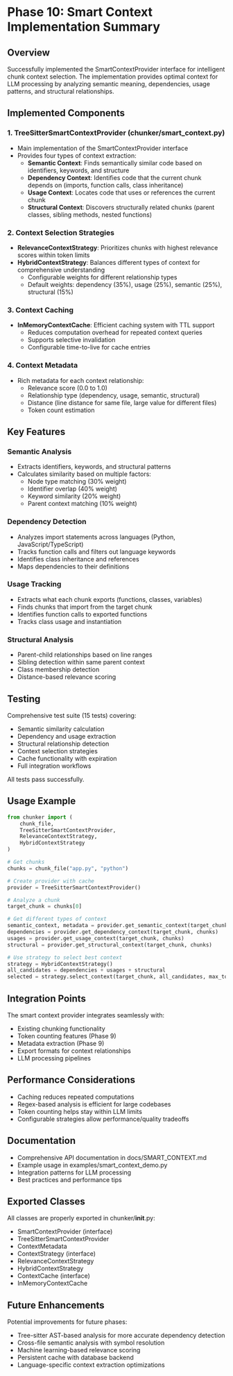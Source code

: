 # Phase 10: Smart Context Implementation Summary

## Overview

Successfully implemented the SmartContextProvider interface for intelligent chunk context selection. The implementation provides optimal context for LLM processing by analyzing semantic meaning, dependencies, usage patterns, and structural relationships.

## Implemented Components

### 1. TreeSitterSmartContextProvider (chunker/smart_context.py)
- Main implementation of the SmartContextProvider interface
- Provides four types of context extraction:
  - **Semantic Context**: Finds semantically similar code based on identifiers, keywords, and structure
  - **Dependency Context**: Identifies code that the current chunk depends on (imports, function calls, class inheritance)
  - **Usage Context**: Locates code that uses or references the current chunk
  - **Structural Context**: Discovers structurally related chunks (parent classes, sibling methods, nested functions)

### 2. Context Selection Strategies
- **RelevanceContextStrategy**: Prioritizes chunks with highest relevance scores within token limits
- **HybridContextStrategy**: Balances different types of context for comprehensive understanding
  - Configurable weights for different relationship types
  - Default weights: dependency (35%), usage (25%), semantic (25%), structural (15%)

### 3. Context Caching
- **InMemoryContextCache**: Efficient caching system with TTL support
  - Reduces computation overhead for repeated context queries
  - Supports selective invalidation
  - Configurable time-to-live for cache entries

### 4. Context Metadata
- Rich metadata for each context relationship:
  - Relevance score (0.0 to 1.0)
  - Relationship type (dependency, usage, semantic, structural)
  - Distance (line distance for same file, large value for different files)
  - Token count estimation

## Key Features

### Semantic Analysis
- Extracts identifiers, keywords, and structural patterns
- Calculates similarity based on multiple factors:
  - Node type matching (30% weight)
  - Identifier overlap (40% weight)
  - Keyword similarity (20% weight)
  - Parent context matching (10% weight)

### Dependency Detection
- Analyzes import statements across languages (Python, JavaScript/TypeScript)
- Tracks function calls and filters out language keywords
- Identifies class inheritance and references
- Maps dependencies to their definitions

### Usage Tracking
- Extracts what each chunk exports (functions, classes, variables)
- Finds chunks that import from the target chunk
- Identifies function calls to exported functions
- Tracks class usage and instantiation

### Structural Analysis
- Parent-child relationships based on line ranges
- Sibling detection within same parent context
- Class membership detection
- Distance-based relevance scoring

## Testing

Comprehensive test suite (15 tests) covering:
- Semantic similarity calculation
- Dependency and usage extraction
- Structural relationship detection
- Context selection strategies
- Cache functionality with expiration
- Full integration workflows

All tests pass successfully.

## Usage Example

```python
from chunker import (
    chunk_file,
    TreeSitterSmartContextProvider,
    RelevanceContextStrategy,
    HybridContextStrategy
)

# Get chunks
chunks = chunk_file("app.py", "python")

# Create provider with cache
provider = TreeSitterSmartContextProvider()

# Analyze a chunk
target_chunk = chunks[0]

# Get different types of context
semantic_context, metadata = provider.get_semantic_context(target_chunk)
dependencies = provider.get_dependency_context(target_chunk, chunks)
usages = provider.get_usage_context(target_chunk, chunks)
structural = provider.get_structural_context(target_chunk, chunks)

# Use strategy to select best context
strategy = HybridContextStrategy()
all_candidates = dependencies + usages + structural
selected = strategy.select_context(target_chunk, all_candidates, max_tokens=2000)
```

## Integration Points

The smart context provider integrates seamlessly with:
- Existing chunking functionality
- Token counting features (Phase 9)
- Metadata extraction (Phase 9)
- Export formats for context relationships
- LLM processing pipelines

## Performance Considerations

- Caching reduces repeated computations
- Regex-based analysis is efficient for large codebases
- Token counting helps stay within LLM limits
- Configurable strategies allow performance/quality tradeoffs

## Documentation

- Comprehensive API documentation in docs/SMART_CONTEXT.md
- Example usage in examples/smart_context_demo.py
- Integration patterns for LLM processing
- Best practices and performance tips

## Exported Classes

All classes are properly exported in chunker/__init__.py:
- SmartContextProvider (interface)
- TreeSitterSmartContextProvider
- ContextMetadata
- ContextStrategy (interface)
- RelevanceContextStrategy
- HybridContextStrategy
- ContextCache (interface)
- InMemoryContextCache

## Future Enhancements

Potential improvements for future phases:
- Tree-sitter AST-based analysis for more accurate dependency detection
- Cross-file semantic analysis with symbol resolution
- Machine learning-based relevance scoring
- Persistent cache with database backend
- Language-specific context extraction optimizations